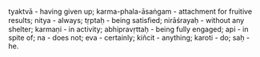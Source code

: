 tyaktvā - having given up; karma-phala-āsaṅgam - attachment for fruitive results; nitya - always; tṛptaḥ - being satisﬁed; nirāśrayaḥ - without any shelter; karmaṇi - in activity; abhipravṛttaḥ - being fully engaged; api - in spite of; na - does not; eva - certainly; kiñcit - anything; karoti - do; saḥ - he.
